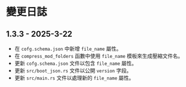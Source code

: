# 變更日誌

## 1.3.3 - 2025-3-22

- 在 `cofg.schema.json` 中新增 `file_name` 屬性。
- 在 `compress_mod_folders` 函數中使用 `file_name` 模板來生成壓縮文件名。
- 更新 `cofg.schema.json` 文件以包含 `file_name` 屬性。
- 更新 `src/boot_json.rs` 文件以公開 `version` 字段。
- 更新 `src/main.rs` 文件以處理新的 `file_name` 屬性。
